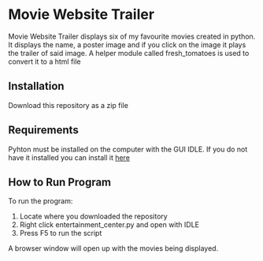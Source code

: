 # Movie Website Trailer

Movie Website Trailer displays six of my favourite movies created in python. It displays the name, a poster image and if you click on the image it plays the trailer of said image. A helper module called fresh_tomatoes is used to convert it to a html file 

## Installation

Download this repository as a zip file

## Requirements

Pyhton must be installed on the computer with the GUI IDLE.
If you do not have it installed you can install it [here](https://www.python.org/ftp/python/2.7.14/python-2.7.14-macosx10.6.pkg)

## How to Run Program

To run the program:
1) Locate where you downloaded the repository
2) Right click entertainment_center.py and open with IDLE
3) Press F5 to run the script 

A browser window will open up with the movies being displayed.


